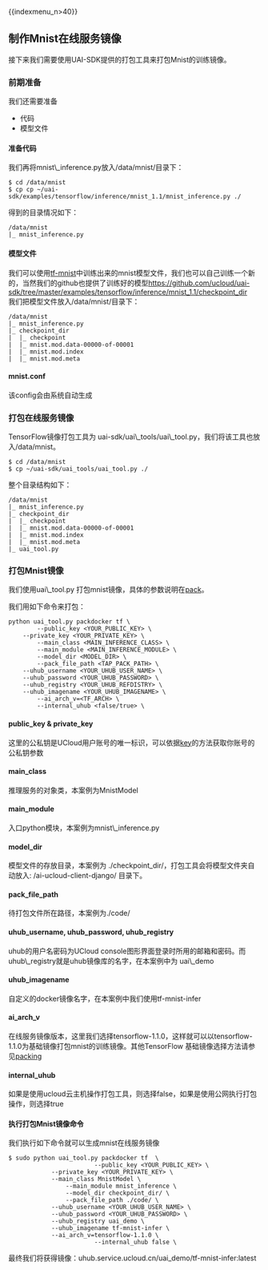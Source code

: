 {{indexmenu_n>40}}

## 制作Mnist在线服务镜像

接下来我们需要使用UAI-SDK提供的打包工具来打包Mnist的训练镜像。

### 前期准备

我们还需要准备

  - 代码
  - 模型文件

#### 准备代码

我们再将mnist\\\_inference.py放入/data/mnist/目录下：

    $ cd /data/mnist
    $ cp cp ~/uai-sdk/examples/tensorflow/inference/mnist_1.1/mnist_inference.py ./

得到的目录情况如下：

    /data/mnist
    |_ mnist_inference.py

#### 模型文件

我们可以使用[tf-mnist](/ai/uai-train/tutorial/tf-mnist)中训练出来的mnist模型文件，我们也可以自己训练一个新的，当然我们的github也提供了训练好的模型<https://github.com/ucloud/uai-sdk/tree/master/examples/tensorflow/inference/mnist_1.1/checkpoint_dir>  
我们把模型文件放入/data/mnist/目录下：

    /data/mnist
    |_ mnist_inference.py
    |_ checkpoint_dir
    |  |_ checkpoint
    |  |_ mnist.mod.data-00000-of-00001
    |  |_ mnist.mod.index
    |  |_ mnist.mod.meta

#### mnist.conf

该config会由系统自动生成

### 打包在线服务镜像

TensorFlow镜像打包工具为
uai-sdk/uai\\\_tools/uai\\\_tool.py，我们将该工具也放入/data/mnist。

    $ cd /data/mnist
    $ cp ~/uai-sdk/uai_tools/uai_tool.py ./

整个目录结构如下：

    /data/mnist
    |_ mnist_inference.py
    |_ checkpoint_dir
    |  |_ checkpoint
    |  |_ mnist.mod.data-00000-of-00001
    |  |_ mnist.mod.index
    |  |_ mnist.mod.meta
    |_ uai_tool.py

### 打包Mnist镜像

我们使用uai\\\_tool.py
打包mnist镜像，具体的参数说明在[pack](/ai/uai-inference/guide/tensorflow/pack)。

我们用如下命令来打包：

    python uai_tool.py packdocker tf \
            --public_key <YOUR_PUBLIC_KEY> \
        --private_key <YOUR_PRIVATE_KEY> \
            --main_class <MAIN_INFERENCE_CLASS> \
            --main_module <MAIN_INFERENCE_MODULE> \
            --model_dir <MODEL_DIR> \
            --pack_file_path <TAP_PACK_PATH> \
        --uhub_username <YOUR_UHUB_USER_NAME> \
        --uhub_password <YOUR_UHUB_PASSWORD> \
        --uhub_registry <YOUR_UHUB_REFDISTRY> \
        --uhub_imagename <YOUR_UHUB_IMAGENAME> \
            --ai_arch_v=<TF_ARCH> \
            --internal_uhub <false/true> \

#### public\_key & private\_key

这里的公私钥是UCloud用户账号的唯一标识，可以依据[key](/ai/uai-train/base/key)的方法获取你账号的公私钥参数

#### main\_class

推理服务的对象类，本案例为MnistModel

#### main\_module

入口python模块，本案例为mnist\\\_inference.py

#### model\_dir

模型文件的存放目录，本案例为 ./checkpoint\_dir/，打包工具会将模型文件夹自动放入:
/ai-ucloud-client-django/ 目录下。

#### pack\_file\_path

待打包文件所在路径，本案例为./code/

#### uhub\_username, uhub\_password, uhub\_registry

uhub的用户名密码为UCloud
console图形界面登录时所用的邮箱和密码。而uhub\\\_registry就是uhub镜像库的名字，在本案例中为
uai\\\_demo

#### uhub\_imagename

自定义的docker镜像名字，在本案例中我们使用tf-mnist-infer

#### ai\_arch\_v

在线服务镜像版本，这里我们选择tensorflow-1.1.0，这样就可以以tensorflow-1.1.0为基础镜像打包mnist的训练镜像。其他TensorFlow
基础镜像选择方法请参见[packing](/ai/uai-train/guide/tensorflow/packing)

#### internal\_uhub

如果是使用ucloud云主机操作打包工具，则选择false，如果是使用公网执行打包操作，则选择true

#### 执行打包Mnist镜像命令

我们执行如下命令就可以生成mnist在线服务镜像

    $ sudo python uai_tool.py packdocker tf  \
                            --public_key <YOUR_PUBLIC_KEY> \
                --private_key <YOUR_PRIVATE_KEY> \
                --main_class MnistModel \
                    --main_module mnist_inference \
                    --model_dir checkpoint_dir/ \
                    --pack_file_path ./code/ \
                --uhub_username <YOUR_UHUB_USER_NAME> \
                --uhub_password <YOUR_UHUB_PASSWORD> \
                --uhub_registry uai_demo \
                --uhub_imagename tf-mnist-infer \
                --ai_arch_v=tensorflow-1.1.0 \
                            --internal_uhub false \

最终我们将获得镜像：uhub.service.ucloud.cn/uai\_demo/tf-mnist-infer:latest
